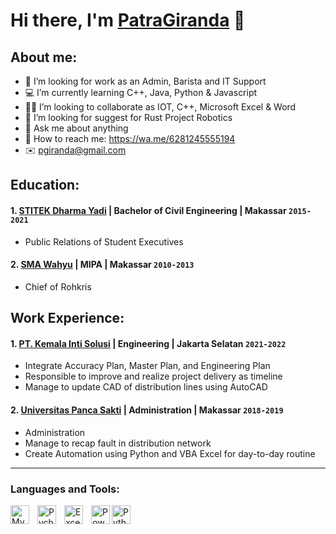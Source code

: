 # Hi there, I'm [PatraGiranda](https://wa.me/6281245555194) 👋
## About me:
- 🔎 I’m looking for work as an Admin, Barista and IT Support
- 💻 I’m currently learning C++, Java, Python & Javascript
- 🧑‍💻 I’m looking to collaborate as IOT, C++, Microsoft Excel & Word
- 🤖 I’m looking for suggest for Rust Project Robotics
- 💬 Ask me about anything
- 📱 How to reach me: https://wa.me/6281245555194
- ✉️ pgiranda@gmail.com
  

## Education:

#### 1. [STITEK Dharma Yadi](https://www.google.com/search?q=stitek+dharma+yadi+makassar&oq=sti&gs_lcrp=EgZjaHJvbWUqBggBEEUYOzIGCAAQRRg5MgYIARBFGDsyDQgCEC4YrwEYxwEYgAQyCggDEAAYsQMYgAQyDQgEEC4YrwEYxwEYgAQyCggFEAAYsQMYgAQyBwgGEAAYgAQyBwgHEC4YgAQyCggIEAAYsQMYgAQyBwgJEAAYgAQyDQgKEC4YrwEYxwEYgAQyCggLEAAYsQMYgAQyCggMEC4YsQMYgAQyDQgNEC4YrwEYxwEYgAQyBwgOEAAYjwLSAQgzNzAxajBqN6gCALACAA&client=ms-android-samsung-gj-rev1&sourceid=chrome-mobile&ie=UTF-8#ip=1) | Bachelor of Civil Engineering | Makassar `2015-2021`
   - Public Relations of Student Executives
 #### 2. [SMA Wahyu](https://www.google.com/search?q=sma+wahyu+makassar&client=ms-android-samsung-gj-rev1&sca_esv=570352775&ei=rIYcZfmKBZmD4-EPkuWfQA&gs_ssp=eJzj4tFP1zcsqCoqrzQoTDFgtFI1qDBKSUpNNUqxTDUwSjU3TDS1MqiwME02Nk60NLAwsbRITk4x9RIqzk1UKE_MqCxVyE3MTiwuTiwCAC9rFs0&oq=sma+wah&gs_lp=EhNtb2JpbGUtZ3dzLXdpei1zZXJwIgdzbWEgd2FoKgIIATILEC4YrwEYxwEYgAQyCxAuGK8BGMcBGIAEMgUQABiABDILEC4YgAQYxwEYrwEyBxAAGIAEGAoyBRAAGIAEMgUQABiABDIFEAAYgARI9kdQ8SFY-jxwA3gBkAEAmAHAAaABkwmqAQMwLje4AQHIAQD4AQGoAg_CAg0QABhHGNYEGMkDGLADwgIKEAAYRxjWBBiwA8ICCxAAGIoFGJIDGLADwgIKEAAYigUYsAMYQ8ICChAAGAMYjwEY6gLCAgoQLhgDGI8BGOoCwgILEAAYgAQYsQMYgwHCAggQABiABBixA8ICBxAuGIoFGEPCAgcQABiKBRhDwgIOEC4YgAQYsQMYxwEYrwHiAwQYACBBiAYBkAYO&sclient=mobile-gws-wiz-serp#wptab=si:ALGXSlZJF7kCaKJ3zWcY9kP9KcfEBkp4d8WokKu8odFWC9NwZzk2KBbevkWim_xzgoG6QH6AWVWD14pu_faHQ9lfRU1Zqw_0rZnDbpxVspWooklMHwWN4GczVy5cFxHWPaRGBR0OvZvC6HwlqWi5q8kylI-ta-tFmQ%3D%3D&lpg=cid:CgIgAQ%3D%3D) | MIPA | Makassar `2010-2013`
   - Chief of Rohkris

## Work Experience:
#### 1. [PT. Kemala Inti Solusi](https://kemalaintisolusi.co.id/) | Engineering | Jakarta Selatan `2021-2022`
   - Integrate Accuracy Plan, Master Plan, and Engineering Plan
   - Responsible to improve and realize project delivery as timeline
   - Manage to update CAD of distribution lines using AutoCAD
#### 2. [Universitas Panca Sakti](http://www.unpacti.ac.id/) | Administration | Makassar `2018-2019`
   - Administration
   - Manage to recap fault in distribution network
   - Create Automation using Python and VBA Excel for day-to-day routine
---

### Languages and Tools:

[<img align="left" alt="MySQL" width="30px" src="https://cdn.jsdelivr.net/gh/devicons/devicon/icons/mysql/mysql-original.svg" style="padding-right:10px;" />][webdev]
[<img align="left" alt="Pycharm" width="30px" src="https://upload.wikimedia.org/wikipedia/commons/thumb/1/1d/PyCharm_Icon.svg/220px-PyCharm_Icon.svg.png" style="padding-right:10px;" />][webdev]
[<img align="left" alt="Excel" width="30px" src="https://is2-ssl.mzstatic.com/image/thumb/Purple126/v4/a8/fd/5a/a8fd5a84-c6f1-355f-3b9f-6e86598efaa3/XCEL.png/1200x630bb.png" style="padding-right:10px;" />][webdev]
[<img align="left" alt="Power BI" width="30px" src="https://powerbi.microsoft.com/pictures/application-logos/svg/powerbi.svg" style="padding-right:0px;" />][webdev]
[<img align="left" alt="Python" width="30px" src="https://upload.wikimedia.org/wikipedia/commons/thumb/c/c3/Python-logo-notext.svg/110px-Python-logo-notext.svg.png?20100317150552" style="padding-right:10px;" />][webdev]
<br />
<br />

[webdev]: https://github.com/PatraGiranda
